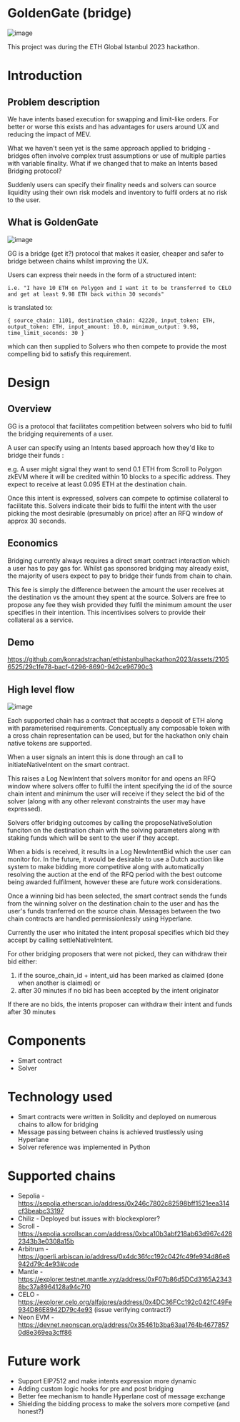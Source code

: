 # GoldenGate (bridge)

![image](https://github.com/konradstrachan/ethistanbulhackathon2023/assets/21056525/110ae58a-d405-4787-b902-4b464c7a104a)

This project was during the ETH Global Istanbul 2023 hackathon.

# Introduction

## Problem description

We have intents based execution for swapping and limit-like orders. For better or worse this exists and has advantages for users around UX and reducing the impact of MEV.

What we haven't seen yet is the same approach applied to bridging - bridges often involve complex trust assumptions or use of multiple parties with variable finality. What if we changed that to make an Intents based Bridging protocol?

Suddenly users can specify their finality needs and solvers can source liquidity using their own risk models and inventory to fulfil orders at no risk to the user.

## What is GoldenGate

![image](https://github.com/konradstrachan/ethistanbulhackathon2023/assets/21056525/021499af-5867-4ad1-83f4-578dfb31f00e)

GG is a bridge (get it?) protocol that makes it easier, cheaper and safer to bridge between chains whilst improving the UX.

Users can express their needs in the form of a structured intent:

```
i.e. "I have 10 ETH on Polygon and I want it to be transferred to CELO and get at least 9.98 ETH back within 30 seconds"
```

is translated to:

```
{ source_chain: 1101, destination_chain: 42220, input_token: ETH, output_token: ETH, input_amount: 10.0, minimum_output: 9.98, time_limit_seconds: 30 }
```

which can then supplied to Solvers who then compete to provide the most compelling bid to satisfy this requirement.

# Design

## Overview

GG is a protocol that facilitates competition between solvers who bid to fulfil the bridging requirements of a user.

A user can specify using an Intents based approach how they'd like to bridge their funds :

e.g. A user might signal they want to send 0.1 ETH from Scroll to Polygon zkEVM where it will be credited within 10 blocks to a specific address. They expect to receive at least 0.095 ETH at the destination chain.

Once this intent is expressed, solvers can compete to optimise collateral to facilitate this. Solvers indicate their bids to fulfil the intent with the user picking the most desirable (presumably on price) after an RFQ window of approx 30 seconds.

## Economics

Bridging currently always requires a direct smart contract interaction which a user has to pay gas for. Whilst gas sponsored bridging may already exist, the majority of users expect to pay to bridge their funds from chain to chain. 

This fee is simply the difference between the amount the user receives at the destination vs the amount they spent at the source. Solvers are free to propose any fee they wish provided they fulfil the minimum amount the user specifies in their intention. This incentivises solvers to provide their collateral as a service.

## Demo

https://github.com/konradstrachan/ethistanbulhackathon2023/assets/21056525/29c1fe78-bacf-4296-8690-942ce96790c3

## High level flow

![image](https://github.com/konradstrachan/ethistanbulhackathon2023/assets/21056525/acee29d6-b0a8-4bc7-9556-3634003d8b66)

Each supported chain has a contract that accepts a deposit of ETH along with parameterised requirements. Conceptually any composable token with a cross chain representation can be used, but for the hackathon only chain native tokens are supported.

When a user signals an intent this is done through an call to initiateNativeIntent on the smart contract. 

This raises a Log NewIntent that solvers monitor for and  opens an RFQ window where solvers offer to fulfil the intent specifying the id of the source chain intent and minimum the user will receive if they select the bid of the solver (along with any other relevant constraints the user may have expressed).

Solvers offer bridging outcomes by calling the proposeNativeSolution funciton on the destination chain with the solving parameters along with staking funds which will be sent to the user if they accept.

When a bids is received, it results in a Log NewIntentBid which the user can monitor for. In the future, it would be desirable to use a Dutch auction like system to make bidding more competitive along with automatically resolving the auction at the end of the RFQ period with the best outcome being awarded fulfilment, however these are future work considerations.

Once a winning bid has been selected, the smart contract sends the funds from the winning solver on the destination chain to the user and has the user's funds tranferred on the source chain. Messages between the two chain contracts are handled permissionlessly using Hyperlane.

Currently the user who initated the intent proposal specifies which bid they accept by calling settleNativeIntent.

For other bridging proposers that were not picked, they can withdraw their bid either:
1. if the source_chain_id + intent_uid has been marked as claimed (done when another is claimed)
or
2. after 30 minutes if no bid has been accepted by the intent originator

If there are no bids, the intents proposer can withdraw their intent and funds after 30 minutes

# Components

* Smart contract
* Solver

# Technology used

* Smart contracts were written in Solidity and deployed on numerous chains to allow for bridging
* Message passing between chains is achieved trustlessly using Hyperlane
* Solver reference was implemented in Python

# Supported chains

* Sepolia - https://sepolia.etherscan.io/address/0x246c7802c82598bff1521eea314cf3beabc33197
* Chiliz - Deployed but issues with blockexplorer?
* Scroll - https://sepolia.scrollscan.com/address/0xbca10b3abf218ab63d967c4282343b3e0308a15b
* Arbitrum - https://goerli.arbiscan.io/address/0x4dc36fcc192c042fc49fe934d86e8942d79c4e93#code
* Mantle - https://explorer.testnet.mantle.xyz/address/0xF07b86d5DCd3165A23438bc37a8964128a94c7f0
* CELO - https://explorer.celo.org/alfajores/address/0x4DC36FCc192c042fC49Fe934D86E8942D79c4e93 (issue verifying contract?)
* Neon EVM - https://devnet.neonscan.org/address/0x35461b3ba63aa1764b46778570d8e369ea3cff86

# Future work

* Support EIP7512 and make intents expression more dynamic
* Adding custom logic hooks for pre and post bridging
* Better fee mechanism to handle Hyperlane cost of message exchange
* Shielding the bidding process to make the solvers more competive (and honest?)
